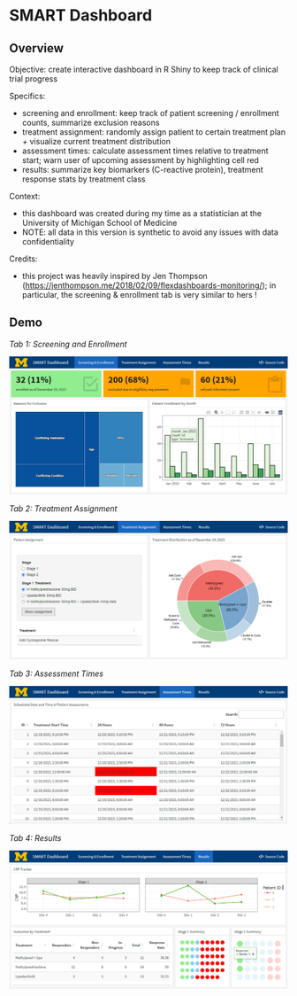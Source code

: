 # SMART Dashboard

## Overview

Objective: create interactive dashboard in R Shiny to keep track of clinical trial progress

Specifics: 
- screening and enrollment: keep track of patient screening / enrollment counts, summarize exclusion reasons 
- treatment assignment: randomly assign patient to certain treatment plan + visualize current treatment distribution
- assessment times: calculate assessment times relative to treatment start; warn user of upcoming assessment by highlighting cell red
- results: summarize key biomarkers (C-reactive protein), treatment response stats by treatment class

Context: 
- this dashboard was created during my time as a statistician at the University of Michigan School of Medicine
- NOTE: all data in this version is synthetic to avoid any issues with data confidentiality

Credits: 
- this project was heavily inspired by Jen Thompson (https://jenthompson.me/2018/02/09/flexdashboards-monitoring/); in particular, the screening & enrollment tab is very similar to hers !

## Demo

_Tab 1: Screening and Enrollment_

![Tab 1: Screening and Enrollment](/images/snr.png)

_Tab 2: Treatment Assignment_

![Tab 2: Treatment Assignment](/images/treatment.png)

_Tab 3: Assessment Times_

![Tab 3: Assessment Times](/images/assessment.png)

_Tab 4: Results_

![Tab 4: Outcomes](/images/results.png)


